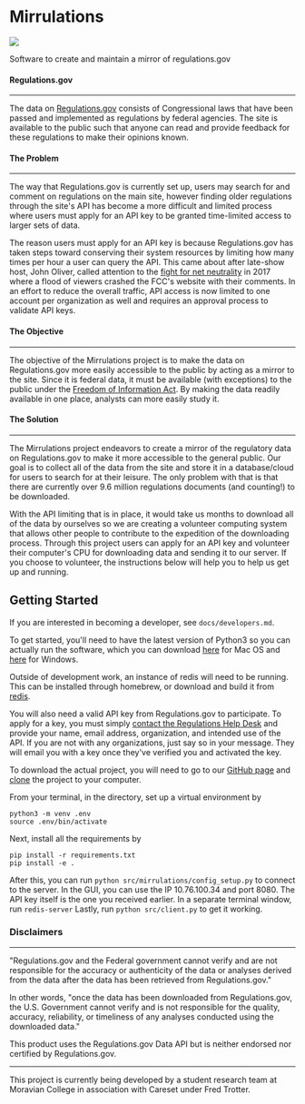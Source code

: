 # Mirrulations

![](https://healthchecks.io/badge/1f6c74dc-b07d-44fd-a752-0a61ea/Hqd-_HXp/mirrulation.svg)

Software to create and maintain a mirror of regulations.gov

#### Regulations.gov
------
The data on [Regulations.gov](https://www.regulations.gov) consists of Congressional laws that have been passed and implemented as regulations by federal agencies. The site is available to the public such that anyone can read and provide feedback for these regulations to make their opinions known.


#### The Problem
------

The way that Regulations.gov is currently set up, users may search for and comment on regulations on the main site, however finding older regulations through the site's API has become a more difficult and limited process where users must apply for an API key to be granted time-limited access to larger sets of data.


The reason users must apply for an API key is because Regulations.gov has taken steps toward conserving their system resources by limiting how many times per hour a user can query the API. This came about after late-show host, John Oliver, called attention to the [fight for net neutrality](https://www.cbsnews.com/news/john-oliver-fans-flood-fcc-website-in-fight-for-net-neutrality/) in 2017 where a flood of viewers crashed the FCC's website with their comments. In an effort to reduce the overall traffic, API access is now limited to one account per organization as well and requires an approval process to validate API keys.

#### The Objective
------

The objective of the Mirrulations project is to make the data on Regulations.gov more easily accessible to the public by acting as a mirror to the site. Since it is federal data, it must be available (with exceptions) to the public under the [Freedom of Information Act](https://foia.state.gov/Learn/FOIA.aspx). By making the data readily available in one place, analysts can more easily study it.

#### The Solution
------
The Mirrulations project endeavors to create a mirror of the regulatory data on Regulations.gov to make it more accessible to the general public. Our goal is to collect all of the data from the site and store it in a database/cloud for users to search for at their leisure. The only problem with that is that there are currently over 9.6 million regulations documents (and counting!) to be downloaded.

With the API limiting that is in place, it would take us months to download all of the data by ourselves so we are creating a volunteer computing system that allows other people to contribute to the expedition of the downloading process. Through this project users can apply for an API key and volunteer their computer's CPU for downloading data and sending it to our server. If you choose to volunteer, the instructions below will help you to help us get up and running.


## Getting Started


If you are interested in becoming a developer, see `docs/developers.md`.

To get started, you'll need to have the latest version of Python3 so you can actually run the software, which you can download [here](https://docs.python-guide.org/starting/install3/osx/) for Mac OS and [here](https://docs.python-guide.org/starting/install3/win/) for Windows.

Outside of development work, an instance of redis will need to be running. This can be installed through homebrew, or download and build it from [redis](https://redis.io/).

You will also need a valid API key from Regulations.gov to participate. To apply for a key, you must simply [contact the Regulations Help Desk](regulations@erulemakinghelpdesk.com) and provide your name, email address, organization, and intended use of the API. If you are not with any organizations, just say so in your message. They will email you with a key once they've verified you and activated the key.

To download the actual project, you will need to go to our [GitHub page](https://github.com/MoravianCollege/mirrulations) and [clone](https://help.github.com/articles/cloning-a-repository/) the project to your computer.

From your terminal, in the directory, set up a virtual environment by

	python3 -m venv .env
	source .env/bin/activate

Next, install all the requirements by

	pip install -r requirements.txt
	pip install -e .

After this, you can run `python src/mirrulations/config_setup.py` to connect to the server.
In the GUI, you can use the IP 10.76.100.34 and port 8080.
The API key itself is the one you received earlier.
In a separate terminal window, run `redis-server`
Lastly, run `python src/client.py` to get it working.

### Disclaimers
--------
"Regulations.gov and the Federal government cannot verify and are not responsible for the accuracy or authenticity of the data or analyses derived from the data after the data has been retrieved from Regulations.gov."

In other words, "once the data has been downloaded from Regulations.gov, the U.S. Government cannot verify and is not responsible for the quality, accuracy, reliability, or timeliness of any analyses conducted using the downloaded data."

This product uses the Regulations.gov Data API but is neither endorsed nor certified by Regulations.gov.

--------
This project is currently being developed by a student research team at Moravian College in association with Careset under Fred Trotter.
